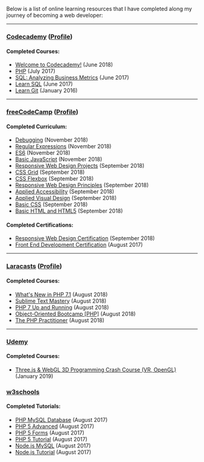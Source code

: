 Below is a list of online learning resources that I have completed along my journey of becoming a web developer:

---

### [Codecademy](https://www.codecademy.com/) ([Profile](https://www.codecademy.com/SamLegros))  
#### Completed Courses:  
* [Welcome to Codecademy!](https://www.codecademy.com/learn/welcome-to-codecademy) (June 2018)
* [PHP](https://www.codecademy.com/en/tracks/php) (July 2017)
* [SQL: Analyzing Business Metrics](https://www.codecademy.com/learn/sql-analyzing-business-metrics) (June 2017)
* [Learn SQL](https://www.codecademy.com/learn/learn-sql) (June 2017)
* [Learn Git](https://www.codecademy.com/learn/learn-git) (January 2016)

---

### [freeCodeCamp](http://freecodecamp.org/) ([Profile](https://www.freecodecamp.org/samlegros)) 
#### Completed Curriculum:
* [Debugging](https://learn.freecodecamp.org/javascript-algorithms-and-data-structures/debugging) (November 2018)
* [Regular Expressions](https://learn.freecodecamp.org/javascript-algorithms-and-data-structures/regular-expressions) (November 2018)
* [ES6](https://learn.freecodecamp.org/javascript-algorithms-and-data-structures/es6) (November 2018)
* [Basic JavaScript](https://learn.freecodecamp.org/javascript-algorithms-and-data-structures/basic-javascript) (November 2018)
* [Responsive Web Design Projects](https://learn.freecodecamp.org/responsive-web-design/responsive-web-design-projects) (September 2018)
* [CSS Grid](https://learn.freecodecamp.org/responsive-web-design/css-grid) (September 2018)
* [CSS Flexbox](https://learn.freecodecamp.org/responsive-web-design/css-flexbox) (September 2018)
* [Responsive Web Design Principles](https://learn.freecodecamp.org/responsive-web-design/responsive-web-design-principles) (September 2018)
* [Applied Accessibility](https://learn.freecodecamp.org/responsive-web-design/applied-accessibility) (September 2018)
* [Applied Visual Design](https://learn.freecodecamp.org/responsive-web-design/applied-visual-design) (September 2018)
* [Basic CSS](https://learn.freecodecamp.org/responsive-web-design/basic-css) (September 2018)
* [Basic HTML and HTML5](https://learn.freecodecamp.org/responsive-web-design/basic-html-and-html5) (September 2018)

#### Completed Certifications:
* [Responsive Web Design Certification](https://www.freecodecamp.org/certification/samlegros/responsive-web-design) (September 2018)
* [Front End Development Certification](https://www.freecodecamp.org/certification/samlegros/legacy-front-end) (August 2017)

---

### [Laracasts](https://laracasts.com/) ([Profile](https://laracasts.com/@SamLegros))
#### Completed Courses:
* [What's New in PHP 7.1](https://laracasts.com/series/whats-new-in-php-7-1) (August 2018)
* [Sublime Text Mastery](https://laracasts.com/series/sublime-text-mastery) (August 2018)
* [PHP 7 Up and Running](https://laracasts.com/series/php7-up-and-running) (August 2018)
* [Object-Oriented Bootcamp [PHP]](https://laracasts.com/series/object-oriented-bootcamp-in-php) (August 2018)
* [The PHP Practitioner](https://laracasts.com/series/php-for-beginners) (August 2018)

---

### [Udemy](https://www.udemy.com)  
#### Completed Courses:
* [Three.js & WebGL 3D Programming Crash Course (VR, OpenGL)](https://www.udemy.com/threejs-programming/) (January 2019)

### [w3schools](https://www.w3schools.com/)  
#### Completed Tutorials:
* [PHP MySQL Database](https://www.w3schools.com/php/php_mysql_intro.asp) (August 2017)
* [PHP 5 Advanced](https://www.w3schools.com/php/php_arrays_multi.asp) (August 2017)
* [PHP 5 Forms](https://www.w3schools.com/php/php_forms.asp) (August 2017)
* [PHP 5 Tutorial](https://www.w3schools.com/php/default.asp) (August 2017)
* [Node.js MySQL](https://www.w3schools.com/nodejs/nodejs_mysql.asp) (August 2017)
* [Node.js Tutorial](https://www.w3schools.com/nodejs/default.asp) (August 2017)
